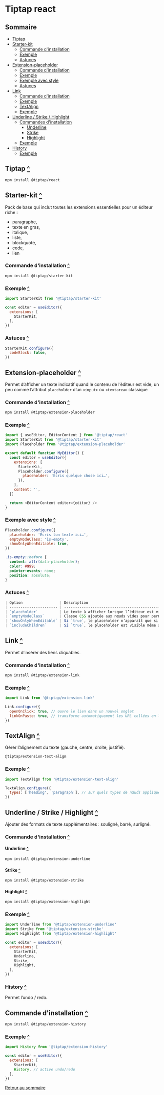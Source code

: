 # Tiptap react

## Sommaire

- [Tiptap](#tiptap)
- [Starter-kit](#starter-kit)
  - [Commande d'installation](#commande-dinstallation)
  - [Exemple](#exemple)
  - [Astuces](#astuces)
- [Extension-placeholder](#extension-placeholder)
  - [Commande d'installation](#commande-dinstallation-1)
  - [Exemple](#exemple-1)
  - [Exemple avec style](#exemple-avec-style)
  - [Astuces](#astuces-1)
- [Link](#link-)
  - [Commande d'installation](#commande-dinstallation-2)
  - [Exemple](#exemple-2)
  - [TextAlign](#textalign)
  - [Exemple](#exemple-3)
- [Underline / Strike / Highlight](#underline--strike--highlight)
  - [Commandes d'installation](#commande-dinstallation-3)
    - [Underline](#underline)
    - [Strike](#strike)
    - [Highlight](#highlight)
  - [Exemple](#exemple-4)
- [History](#history)
  - [Exemple](#exemple-5)

## Tiptap [^](#sommaire)

```bash
npm install @tiptap/react
```

## Starter-kit [^](#sommaire)

Pack de base qui inclut toutes les extensions essentielles pour un éditeur riche :

- paragraphe,
- texte en gras,
- italique,
- liste,
- blockquote,
- code,
- lien

### Commande d'installation [^](#sommaire)

```bash
npm install @tiptap/starter-kit
```

### Exemple [^](#sommaire)

```javascript
import StarterKit from '@tiptap/starter-kit'

const editor = useEditor({
  extensions: [
    StarterKit,
  ],
})
```

### Astuces [^](#sommaire)

```javascript
StarterKit.configure({
  codeBlock: false,
})
```

## Extension-placeholder [^](#sommaire)

Permet d’afficher un texte indicatif quand le contenu de l’éditeur est vide, un peu comme l’attribut `placeholder` d’un `<input>` ou `<textarea>` classique

### Commande d'installation [^](#sommaire)

```bash
npm install @tiptap/extension-placeholder
```

### Exemple [^](#sommaire)

```javascript
import { useEditor, EditorContent } from '@tiptap/react'
import StarterKit from '@tiptap/starter-kit'
import Placeholder from '@tiptap/extension-placeholder'

export default function MyEditor() {
  const editor = useEditor({
    extensions: [
      StarterKit,
      Placeholder.configure({
        placeholder: 'Écris quelque chose ici…',
      }),
    ],
    content: '',
  })

  return <EditorContent editor={editor} />
}
```

### Exemple avec style [^](#sommaire)

```javascript
Placeholder.configure({
  placeholder: 'Écris ton texte ici…',
  emptyNodeClass: 'is-empty',
  showOnlyWhenEditable: true,
})
```

```css
.is-empty::before {
  content: attr(data-placeholder);
  color: #999;
  pointer-events: none;
  position: absolute;
}
```

### Astuces [^](#sommaire)

```javascript
| Option                 | Description                                                                                                                       |
| ---------------------- | --------------------------------------------------------------------------------------------------------------------------------- |
| `placeholder`          | Le texte à afficher lorsque l’éditeur est vide. Peut être une string ou une fonction qui reçoit l’éditeur et retourne une string. |
| `emptyNodeClass`       | Classe CSS ajoutée aux nœuds vides pour permettre du style spécifique.                                                            |
| `showOnlyWhenEditable` | Si `true`, le placeholder n’apparaît que si l’éditeur est éditable.                                                               |
| `includeChildren`      | Si `true`, le placeholder est visible même si l’éditeur contient des enfants vides (utile pour les nodes imbriqués).              |
```

## Link [^](#sommaire)

Permet d’insérer des liens cliquables.

### Commande d'installation [^](#sommaire)

```bash
npm install @tiptap/extension-link
```

### Exemple [^](#sommaire)

```javascript
import Link from '@tiptap/extension-link'

Link.configure({
  openOnClick: true, // ouvre le lien dans un nouvel onglet
  linkOnPaste: true, // transforme automatiquement les URL collées en lien
})
```

## TextAlign [^](#sommaire)

Gérer l’alignement du texte (gauche, centre, droite, justifié).

```bash
@tiptap/extension-text-align
```

### Exemple [^](#sommaire)

```javascript
import TextAlign from '@tiptap/extension-text-align'

TextAlign.configure({
  types: ['heading', 'paragraph'], // sur quels types de nœuds appliquer l'alignement
})
```

## Underline / Strike / Highlight [^](#sommaire)

Ajouter des formats de texte supplémentaires : souligné, barré, surligné.

### Commande d'installation [^](#sommaire)

#### Underline [^](#sommaire)

```bash
npm install @tiptap/extension-underline
```

#### Strike [^](#sommaire)

```bash
npm install @tiptap/extension-strike
```

#### Highlight [^](#sommaire)

```bash
npm install @tiptap/extension-highlight
```

### Exemple [^](#sommaire)

```javascript
import Underline from '@tiptap/extension-underline'
import Strike from '@tiptap/extension-strike'
import Highlight from '@tiptap/extension-highlight'

const editor = useEditor({
  extensions: [
    StarterKit,
    Underline,
    Strike,
    Highlight,
  ],
})
```

### History [^](#sommaire)

Permet l’undo / redo.

## Commande d'installation [^](#sommaire)

```bash
npm install @tiptap/extension-history
```

### Exemple [^](#sommaire)

```javascript
import History from '@tiptap/extension-history'

const editor = useEditor({
  extensions: [
    StarterKit,
    History, // active undo/redo
  ],
})
```

[Retour au sommaire](#sommaire)
